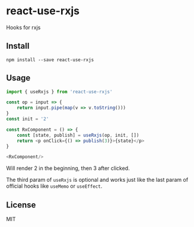 # react-use-rxjs

Hooks for rxjs

## Install

```
npm install --save react-use-rxjs
```

## Usage

```js
import { useRxjs } from 'react-use-rxjs'

const op = input => {
    return input.pipe(map(v => v.toString()))
}
const init = '2'

const RxComponent = () => {
    const [state, publish] = useRxjs(op, init, [])
    return <p onClick={() => publish(3)}>{state}</p>
}

<RxComponent/>

```

Will render 2 in the beginning, then 3 after clicked.

The third param of `useRxjs` is optional and works just like the last param of official hooks like `useMemo` or `useEffect`.

## License

MIT
